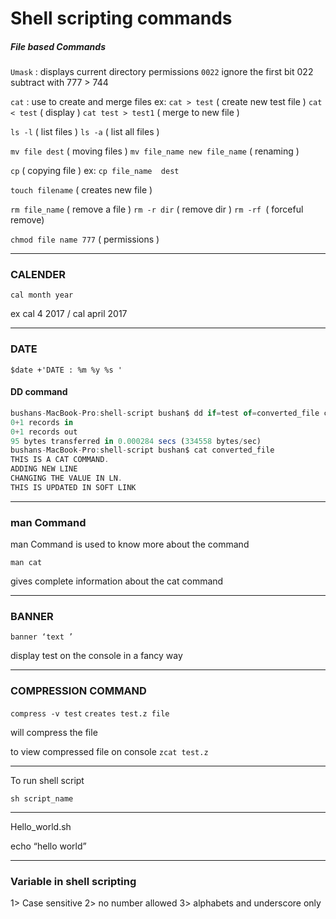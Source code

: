 # Shell scripting commands 

 ##### File based Commands 

`Umask`  : displays current directory 		permissions
`0022`  ignore the first bit 022 subtract with 777  > 744  

`cat` : use to create and merge files 
ex: `cat > test` ( create new test file ) 
	`cat < test` ( display ) 
	`cat test > test1` ( merge to new file ) 


`ls -l` ( list files ) 
`ls -a` ( list all files ) 

`mv file dest` ( moving files ) 
`mv file_name new file_name` ( renaming ) 

`cp` ( copying file ) 
ex: `cp file_name  dest`

`touch filename` ( creates new file ) 

`rm file_name` ( remove a file ) 
`rm -r dir` ( remove dir ) 
`rm -rf `( forceful remove) 

`chmod file name 777` ( permissions ) 

---
### CALENDER
`cal month year`

ex cal 4 2017   / cal april 2017

---
### DATE

`$date +'DATE : %m %y %s '`

#### DD command 

``` javascript
bushans-MacBook-Pro:shell-script bushan$ dd if=test of=converted_file conv=ucase
0+1 records in
0+1 records out
95 bytes transferred in 0.000284 secs (334558 bytes/sec)
bushans-MacBook-Pro:shell-script bushan$ cat converted_file 
THIS IS A CAT COMMAND.
ADDING NEW LINE 
CHANGING THE VALUE IN LN.
THIS IS UPDATED IN SOFT LINK
```
---
### man Command

man Command is used to know more about the command 

`man cat` 

gives complete information about the cat command 
___
### BANNER
`banner ‘text ’`

display test on the console in a fancy way 
___
### COMPRESSION COMMAND
`compress -v test` 
`creates test.z file` 

will compress the file 

to view compressed file on console 
`zcat test.z`

___

To run shell script 

`sh script_name`

___
Hello_world.sh

echo “hello world”
___
### Variable in shell scripting 

1> Case sensitive 
2> no number allowed 
3> alphabets and underscore only 


